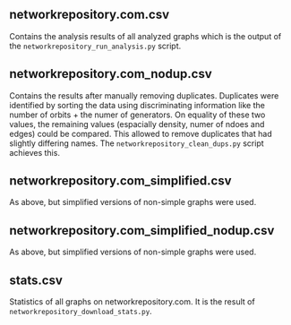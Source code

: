 ## networkrepository.com.csv
Contains the analysis results of all analyzed graphs which is the output of the
`networkrepository_run_analysis.py` script.

## networkrepository.com_nodup.csv
Contains the results after manually removing duplicates. Duplicates were identified
by sorting the data using discriminating information like the number of orbits +
the numer of generators. On equality of these two values, the remaining values
(espacially density, numer of ndoes and edges) could be compared.
This allowed to remove duplicates that had slightly differing names.
The `networkrepository_clean_dups.py` script achieves this.

## networkrepository.com_simplified.csv
As above, but simplified versions of non-simple graphs were used.

## networkrepository.com_simplified_nodup.csv
As above, but simplified versions of non-simple graphs were used.

## stats.csv
Statistics of all graphs on networkrepository.com. It is the result of
`networkrepository_download_stats.py`.

